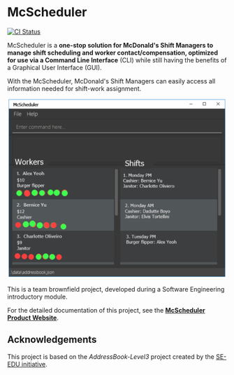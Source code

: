 # McScheduler

[![CI Status](https://github.com/AY2021S1-CS2103-F10-4/tp/workflows/Java%20CI/badge.svg)](https://github.com/AY2021S1-CS2103-F10-4/tp/actions)

McScheduler is a **one-stop solution for McDonald's Shift Managers to manage shift scheduling and worker
contact/compensation, optimized for use via a Command Line Interface** (CLI) while still having the benefits of a
Graphical User Interface (GUI).

With the McScheduler, McDonald's Shift Managers can easily access all information needed for shift-work assignment.

![Ui](docs/images/Ui.png)

This is a team brownfield project, developed during a Software Engineering introductory module.

For the detailed documentation of this project, see the **[McScheduler Product Website](https://ay2021s1-cs2103-f10-4.github.io/tp/)**.

## Acknowledgements
This project is based on the *AddressBook-Level3* project created by the [SE-EDU initiative](https://se-education.org).
